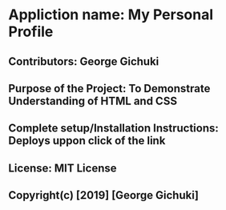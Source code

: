 # Appliction name: My Personal Profile
## Contributors: George Gichuki
## Purpose of the Project: To Demonstrate Understanding of HTML and CSS
## Complete setup/Installation Instructions: Deploys uppon click of the link
## License: MIT License
## Copyright(c) [2019] [George Gichuki]

